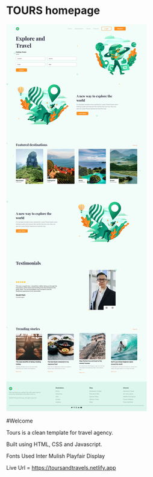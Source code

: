 # TOURS homepage

![Design preview for the  ##tours homepage](./image/preview.jpg)

#Welcome

Tours is a clean template for travel agency.

Built using HTML, CSS and Javascript.

Fonts Used
Inter
Mulish
Playfair Display

Live Url = https://toursandtravels.netlify.app

